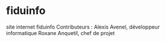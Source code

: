 fiduinfo
========

site internet fiduinfo
Contributeurs :
Alexis Avenel, développeur informatique
Roxane Anquetil, chef de projet

